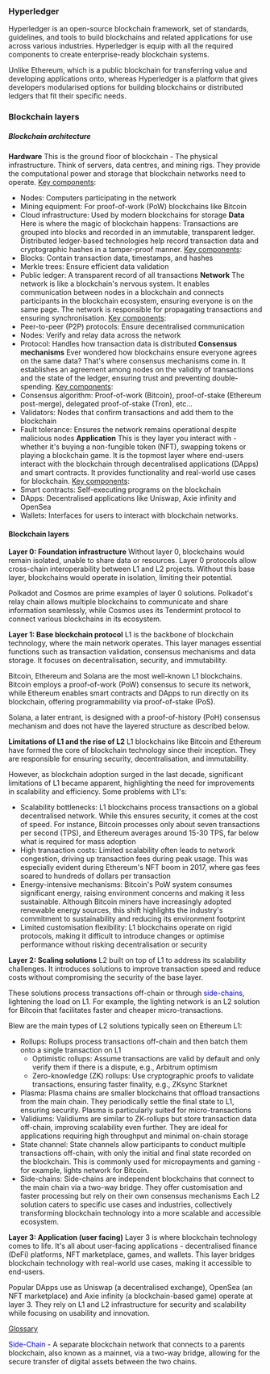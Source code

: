 ### Hyperledger
Hyperledger is an open-source blockchain framework, set of standards, guidelines, and tools to build blockchains and related applications for use across various industries. Hyperledger is equip with all the required components to create enterprise-ready blockchain systems.

Unlike Ethereum, which is a public blockchain for transferring value and developing applications onto, whereas Hyperledger is a platform that gives developers modularised options for building blockchains or distributed ledgers that fit their specific needs.

### Blockchain layers

##### Blockchain architecture

<b>Hardware</b>
This is the ground floor of blockchain - The physical infrastructure. Think of servers, data centres, and mining rigs. They provide the computational power and storage that blockchain networks need to operate.
<u>Key components</u>:
- Nodes: Computers participating in the network
- Mining equipment: For proof-of-work (PoW) blockchains like Bitcoin
- Cloud infrastructure: Used by modern blockchains for storage
<b>Data</b>
Here is where the magic of blockchain happens: Transactions are grouped into blocks and recorded in an immutable, transparent ledger. Distributed ledger-based technologies help record transaction data and cryptographic hashes in a tamper-proof manner.
<u>Key components</u>:
- Blocks: Contain transaction data, timestamps, and hashes
- Merkle trees: Ensure efficient data validation
- Public ledger: A transparent record of all transactions
<b>Network</b>
The network is like a blockchain's nervous system. It enables communication between nodes in a blockchain and connects participants in the blockchain ecosystem, ensuring everyone is on the same page. The network is responsible for propagating transactions and ensuring synchronisation.
<u>Key components</u>:
- Peer-to-peer (P2P) protocols: Ensure decentralised communication
- Nodes: Verify and relay data across the network
- Protocol: Handles how transaction data is distributed
<b>Consensus mechanisms</b>
Ever wondered how blockchains ensure everyone agrees on the same data? That's where consensus mechanisms come in. It establishes an agreement among nodes on the validity of transactions and the state of the ledger, ensuring trust and preventing double-spending.
<u>Key components</u>:
- Consensus algorithm: Proof-of-work (Bitcoin), proof-of-stake (Ethereum post-merge), delegated proof-of-stake (Tron), etc...
- Validators: Nodes that confirm transactions and add them to the blockchain
- Fault tolerance: Ensures the network remains operational despite malicious nodes
<b>Application</b>
This is they layer you interact with - whether it's buying a non-fungible token (NFT), swapping tokens or playing a blockchain game. It is the topmost layer where end-users interact with the blockchain through decentralised applications (DApps) and smart contracts. It provides functionality and real-world use cases for blockchain.
<u>Key components</u>:
- Smart contracts: Self-executing programs on the blockchain
- DApps: Decentralised applications like Uniswap, Axie infinity and OpenSea
- Wallets: Interfaces for users to interact with blockchain networks.

#### Blockchain layers

<b>Layer 0: Foundation infrastructure</b>
Without layer 0, blockchains would remain isolated, unable to share data or resources. Layer 0 protocols allow cross-chain interoperability between L1 and L2 projects. Without this base layer, blockchains would operate in isolation, limiting their potential.

Polkadot and Cosmos are prime examples of layer 0 solutions. Polkadot's relay chain allows multiple blockchains to communicate and share information seamlessly, while Cosmos uses its Tendermint protocol to connect various blockchains in its ecosystem.

<b>Layer 1: Base blockchain protocol</b>
L1 is the backbone of blockchain technology, where the main network operates. This layer manages essential functions such as transaction validation, consensus mechanisms and data storage. It focuses on decentralisation, security, and immutability.

Bitcoin, Ethereum and Solana are the most well-known L1 blockchains. Bitcoin employs a proof-of-work (PoW) consensus to secure its network, while Ethereum enables smart contracts and DApps to run directly on its blockchain, offering programmability via proof-of-stake (PoS).

Solana, a later entrant, is designed with a proof-of-history (PoH) consensus mechanism and does not have the layered structure as described below.

<b>Limitations of L1 and the rise of L2</b>
L1 blockchains like Bitcoin and Ethereum have formed the core of blockchain technology since their inception. They are responsible for ensuring security, decentralisation, and immutability.

However, as blockchain adoption surged in the last decade, significant limitations of L1 became apparent, highlighting the need for improvements in scalability and efficiency. Some problems with L1's:
- Scalability bottlenecks: L1 blockchains process transactions on a global decentralised network. While this ensures security, it comes at the cost of speed. For instance, Bitcoin processes only about seven transactions per second (TPS), and Ethereum averages around 15-30 TPS, far below what is required for mass adoption
- High transaction costs: Limited scalability often leads to network congestion, driving up transaction fees during peak usage. This was especially evident during Ethereum's NFT boom in 2017, where gas fees soared to hundreds of dollars per transaction
- Energy-intensive mechanisms: Bitcoin's PoW system consumes significant energy, raising environment concerns and making it less sustainable. Although Bitcoin miners have increasingly adopted renewable energy sources, this shift highlights the industry's commitment to sustainability and reducing its environment footprint
- Limited customisation flexibility: L1 blockchains operate on rigid protocols, making it difficult to introduce changes or optimise performance without risking decentralisation or security

<b>Layer 2: Scaling solutions</b>
L2 built on top of L1 to address its scalability challenges. It introduces solutions to improve transaction speed and reduce costs without compromising the security of the base layer.

These solutions process transactions off-chain or through <font color="blue">side-chains</font>, lightening the load on L1. For example, the lighting network is an L2 solution for Bitcoin that facilitates faster and cheaper micro-transactions. 

Blew are the main types of L2 solutions typically seen on Ethereum L1:
- Rollups: Rollups process transactions off-chain and then batch them onto a single transaction on L1
	- Optimistic rollups: Assume transactions are valid by default and only verify them if there is a dispute, e.g., Arbitrum optimism
	- Zero-knowledge (ZK) rollups: Use cryptographic proofs to validate transactions, ensuring faster finality, e.g., ZKsync Starknet
- Plasma: Plasma chains are smaller blockchains that offload transactions from the main chain. They periodically settle the final state to L1, ensuring security. Plasma is particularly suited for micro-transactions
- Validiums: Validiums are similar to ZK-rollups but store transaction data off-chain, improving scalability even further. They are ideal for applications requiring high throughput and minimal on-chain storage
- State channel: State channels allow participants to conduct multiple transactions off-chain, with only the initial and final state recorded on the blockchain. This is commonly used for micropayments and gaming - for example, lights network for Bitcoin.
- Side-chains: Side-chains are independent blockchains that connect to the main chain via a two-way bridge. They offer customisation and faster processing but rely on their own consensus mechanisms
Each L2 solution caters to specific use cases and industries, collectively transforming blockchain technology into a more scalable and accessible ecosystem.

<b>Layer 3: Application (user facing)</b>
Layer 3 is where blockchain technology comes to life. It's all about user-facing applications - decentralised finance (DeFi) platforms, NFT marketplace, games, and wallets. This layer bridges blockchain technology with real-world use cases, making it accessible to end-users.

Popular DApps use as Uniswap (a decentralised exchange), OpenSea (an NFT marketplace) and Axie infinity (a blockchain-based game) operate at layer 3. They rely on L1 and L2 infrastructure for security and scalability while focusing on usability and innovation.

<u>Glossary</u>

<font color="blue">Side-Chain</font> - A separate blockchain network that connects to a parents blockchain, also known as a mainnet, via a two-way bridge, allowing for the secure transfer of digital assets between the two chains.
